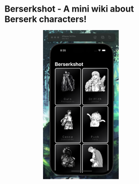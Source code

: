 # Berserkshot - A mini wiki about Berserk characters!

<div align="center">
  <img src="img/berserkshot-1.png" width="250">
</div>
